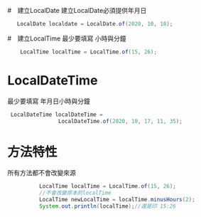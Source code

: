 #　建立LocalDate
建立LocalDate必須提供年月日
```java
   LocalDate localdate = LocalDate.of(2020, 10, 18);
```
#　建立LocalTime 
最少要填寫 小時與分鐘
```java
    LocalTime localTime = LocalTime.of(15, 26);
```
# LocalDateTime 
最少要填寫 年月日小時與分鐘
```java
 LocalDateTime localDateTime =
		        LocalDateTime.of(2020, 10, 17, 11, 35);	       
```
# 方法特性
所有方法都不會改變來源

```java
	      LocalTime localTime = LocalTime.of(15, 26);
	      //不會改變原本的localTime
	      LocalTime newLocalTime = localTime.minusHours(2);
	      System.out.println(localTime);//還是印 15:26
         
```

